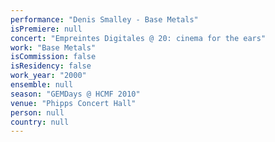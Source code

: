 ```yaml
---
performance: "Denis Smalley - Base Metals"
isPremiere: null
concert: "Empreintes Digitales @ 20: cinema for the ears"
work: "Base Metals"
isCommission: false
isResidency: false
work_year: "2000"
ensemble: null
season: "GEMDays @ HCMF 2010"
venue: "Phipps Concert Hall"
person: null
country: null
---
```


